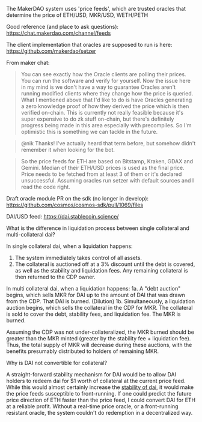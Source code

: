 The MakerDAO system uses 'price feeds', which are trusted oracles that determine the price of ETH/USD, MKR/USD, WETH/PETH

Good reference (and place to ask questions):
  https://chat.makerdao.com/channel/feeds

The client implementation that oracles are supposed to run is here:
https://github.com/makerdao/setzer


From maker chat:

> You can see exactly how the Oracle clients are polling their prices. You can run the software and verify for yourself.
> Now the issue here in my mind is we don't have a way to guarantee Oracles aren't running modified clients where they change how the price is queried. What I mentioned above that I'd like to do is have Oracles generating a zero knowledge proof of how they derived the price which is then verified on-chain.
> This is currently not really feasible because it's super expensive to do zk stuff on-chain, but there's definitely progress being made in this area especially with precompiles. So I'm optimistic this is something we can tackle in the future.

> @nik Thanks! I've actually heard that term before, but somehow didn't remember it when looking for the bot.

> So the price feeds for ETH are based on Bitstamp, Kraken, GDAX and Gemini. Median of their ETH/USD prices is used as the final price. Price needs to be fetched from at least 3 of them or it's declared unsuccessful.
> Assuming oracles run setzer with default sources and I read the code right.


Draft oracle module PR on the sdk (no longer in develop):
https://github.com/cosmos/cosmos-sdk/pull/1069/files

DAI/USD feed:
https://dai.stablecoin.science/


What is the difference in liquidation process between single collateral and multi-collateral dai?

In single collateral dai, when a liquidation happens:
1. The system immediately takes control of all assets.
2. The collateral is auctioned off at a 3% discount until the debt is covered, as well as the stability and liquidation fees. Any remaining collateral is then returned to the CDP owner.

In multi collateral dai, when a liquidation happens:
1a. A "debt auction" begins, which sells MKR for DAI up to the amount of DAI that was drawn from the CDP. That DAI is burned. (Dilution)
1b. Simultaneously, a liquidation auction begins, which sells the collateral in the CDP for MKR. The collateral is sold to cover the debt, stability fees, and liquidation fee. The MKR is burned.

Assuming the CDP was not under-collateralized, the MKR burned should be greater than the MKR minted (greater by the stability fee + liquidation fee). Thus, the total supply of MKR will decrease during these auctions, with the benefits presumably distributed to holders of remaining MKR.


Why is DAI not convertible for collateral?

A straight-forward stability mechanism for DAI would be to allow DAI holders to redeem dai for $1 worth of collateral at the current price feed. While this would almost certainly increase the [stability of dai](https://dai.stablecoin.science/), it would make the price feeds susceptible to front-running. If one could predict the future price direction of ETH faster than the price feed, I could convert DAI for ETH at a reliable profit. Without a real-time price oracle, or a front-running resistant oracle, the system couldn't do redemption in a decentralized way.